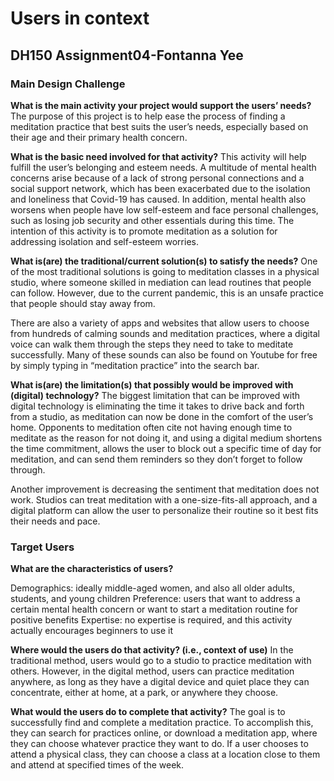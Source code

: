 # Users in context
## DH150 Assignment04-Fontanna Yee
### Main Design Challenge

**What is the main activity your project would support the users’ needs?**
The purpose of this project is to help ease the process of finding a meditation practice that best suits the user’s needs, especially based on their age and their primary health concern. 

**What is the basic need involved for that activity?**
This activity will help fulfill the user’s belonging and esteem needs. A multitude of mental health concerns arise because of a lack of strong personal connections and a social support network, which has been exacerbated due to the isolation and loneliness that Covid-19 has caused. In addition, mental health also worsens when people have low self-esteem and face personal challenges, such as losing job security and other essentials during this time. The intention of this activity is to promote meditation as a solution for addressing isolation and self-esteem worries. 

**What is(are) the traditional/current solution(s) to satisfy the needs?**
One of the most traditional solutions is going to meditation classes in a physical studio, where someone skilled in mediation can lead routines that people can follow. However, due to the current pandemic, this is an unsafe practice that people should stay away from. 

There are also a variety of apps and websites that allow users to choose from hundreds of calming sounds and meditation practices, where a digital voice can walk them through the steps they need to take to meditate successfully. Many of these sounds can also be found on Youtube for free by simply typing in “meditation practice” into the search bar. 

**What is(are) the limitation(s) that possibly would be improved with (digital) technology?**
The biggest limitation that can be improved with digital technology is eliminating the time it takes to drive back and forth from a studio, as meditation can now be done in the comfort of the user’s home. Opponents to meditation often cite not having enough time to meditate as the reason for not doing it, and using a digital medium shortens the time commitment, allows the user to block out a specific time of day for meditation, and can send them reminders so they don’t forget to follow through. 

Another improvement is decreasing the sentiment that meditation does not work. Studios can treat meditation with a one-size-fits-all approach, and a digital platform can allow the user to personalize their routine so it best fits their needs and pace. 

### Target Users

**What are the characteristics of users?** 

Demographics: ideally middle-aged women, and also all older adults, students, and young children
Preference: users that want to address a certain mental health concern or want to start a meditation routine for positive benefits
Expertise: no expertise is required, and this activity actually encourages beginners to use it

**Where would the users do that activity? (i.e., context of use)**
In the traditional method, users would go to a studio to practice meditation with others. However, in the digital method, users can practice meditation anywhere, as long as they have a digital device and quiet place they can concentrate, either at home, at a park, or anywhere they choose. 

**What would the users do to complete that activity?**
The goal is to successfully find and complete a meditation practice. To accomplish this, they can search for practices online, or download a meditation app, where they can choose whatever practice they want to do. If a user chooses to attend a physical class, they can choose a class at a location close to them and attend at specified times of the week. 


